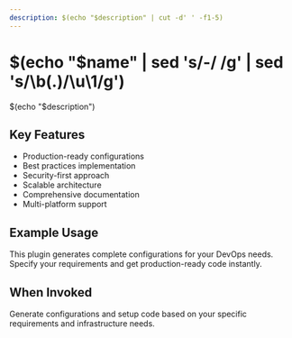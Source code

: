 ```yaml
---
description: $(echo "$description" | cut -d' ' -f1-5)
---
```


# $(echo "$name" | sed 's/-/ /g' | sed 's/\b\(.\)/\u\1/g')

$(echo "$description")

## Key Features

- Production-ready configurations
- Best practices implementation
- Security-first approach
- Scalable architecture
- Comprehensive documentation
- Multi-platform support

## Example Usage

This plugin generates complete configurations for your DevOps needs.
Specify your requirements and get production-ready code instantly.

## When Invoked

Generate configurations and setup code based on your specific requirements and infrastructure needs.
